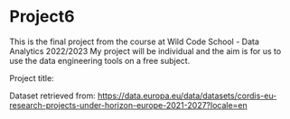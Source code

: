 # Project6

This is the final project from the course at Wild Code School - Data Analytics 2022/2023
My project will be individual and the aim is for us to use the data engineering tools on a free subject.

Project title: 

Dataset retrieved from:
https://data.europa.eu/data/datasets/cordis-eu-research-projects-under-horizon-europe-2021-2027?locale=en
